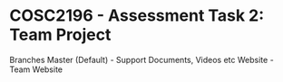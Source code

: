 # COSC2196 - Assessment Task 2: Team Project
Branches
	Master (Default) - Support Documents, Videos etc
	Website	- Team Website